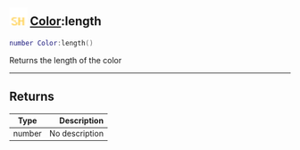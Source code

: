 ## <img src="../../.gitbook/assets/shared.png" width="32" height="32" /> [Color](../color/README.md):length

```lua
number Color:length()
```

Returns the length of the color

------
## Returns

| Type   | Description |
| ------ | ----------: |
| number | No description |

